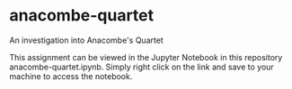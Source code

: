 # anacombe-quartet
An investigation into Anacombe's Quartet

This assignment can be viewed in the Jupyter Notebook in this repository anacombe-quartet.ipynb. Simply right click on the link and save to your machine to access the notebook.
